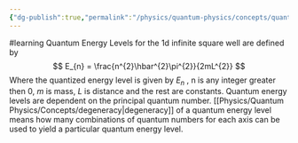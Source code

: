 ```yaml
---
{"dg-publish":true,"permalink":"/physics/quantum-physics/concepts/quantum-energy-levels/"}
---
```


#learning 
Quantum Energy Levels for the 1d infinite square well are defined by 
$$
E_{n} =  \frac{n^{2}\hbar^{2}\pi^{2}}{2mL^{2}}
$$
Where the quantized energy level is given by $E_{n}$ , n is any integer greater then 0, $m$ is mass, $L$ is distance and the rest are constants. 
Quantum energy levels are dependent on the principal quantum number. [[Physics/Quantum Physics/Concepts/degeneracy\|degeneracy]] of a quantum energy level means how many combinations of quantum numbers for each axis can be used to yield a particular quantum energy level.


